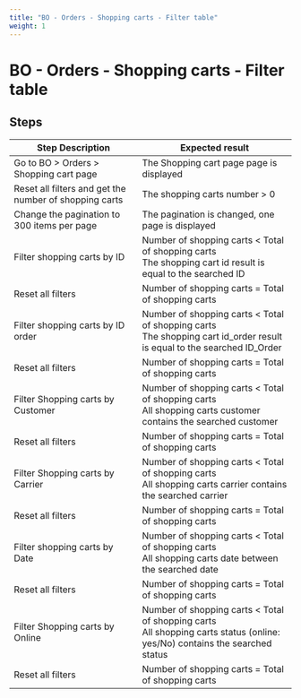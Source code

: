 ```yaml
---
title: "BO - Orders - Shopping carts - Filter table"
weight: 1
---
```


# BO - Orders - Shopping carts - Filter table
## Steps
| Step Description | Expected result |
| ----- | ----- |
| Go to BO > Orders > Shopping cart page | The Shopping cart page page is displayed |
| Reset all filters and get the number of shopping carts | The shopping carts number > 0 |
| Change the pagination to 300 items per page | The pagination is changed, one page is displayed |
| Filter shopping carts by ID | Number of shopping carts < Total of shopping carts<br>The shopping cart id result is equal to the searched ID |
| Reset all filters | Number of shopping carts = Total of shopping carts |
| Filter shopping carts by ID order | Number of shopping carts < Total of shopping carts<br>The shopping cart id_order result is equal to the searched ID_Order |
| Reset all filters | Number of shopping carts = Total of shopping carts |
| Filter Shopping carts by Customer | Number of shopping carts < Total of shopping carts<br>All shopping carts customer contains the searched customer |
| Reset all filters | Number of shopping carts = Total of shopping carts |
| Filter Shopping carts by Carrier | Number of shopping carts < Total of shopping carts<br>All shopping carts carrier contains the searched carrier |
| Reset all filters | Number of shopping carts = Total of shopping carts |
| Filter shopping carts by Date | Number of shopping carts < Total of shopping carts<br>All shopping carts date between the searched date |
| Reset all filters | Number of shopping carts = Total of shopping carts |
| Filter Shopping carts by Online | Number of shopping carts < Total of shopping carts<br>All shopping carts status (online: yes/No) contains the searched status |
| Reset all filters | Number of shopping carts = Total of shopping carts |
